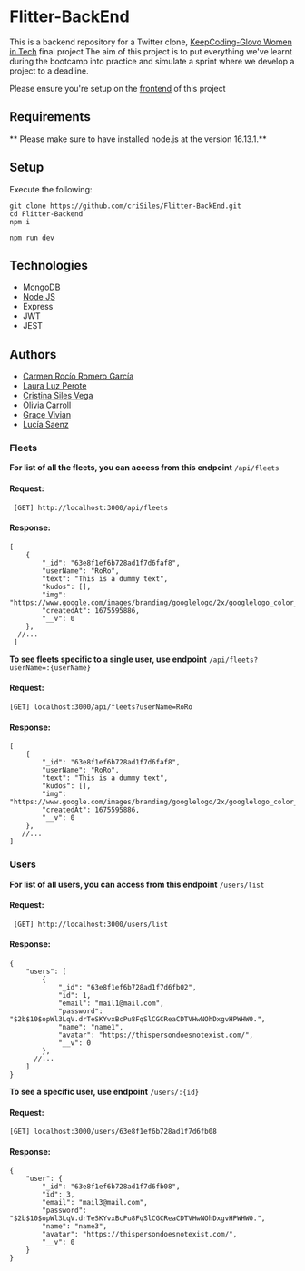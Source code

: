 # Flitter-BackEnd
This is a backend repository for a Twitter clone, [KeepCoding-Glovo Women in Tech](https://keepcoding.io/nuestros-bootcamps/mujeres-glovo/ "KC Bootcamp") final project
The aim of this project is to put everything we've learnt during the bootcamp into practice and simulate a sprint where we develop a project to a deadline. 

Please ensure you're setup on the [frontend](https://github.com/LuciaSaenz/front-final-project "frontend") of this project

## Requirements
** Please make sure to have installed node.js at the version 16.13.1.**

## Setup
Execute the following: 
```
git clone https://github.com/criSiles/Flitter-BackEnd.git
cd Flitter-Backend
npm i 
```
```
npm run dev
```

## Technologies 
- [MongoDB](https://www.mongodb.com/es/atlas/database)
- [Node JS](https://nodejs.org/en/)
- Express 
- JWT
- JEST

## Authors
- [Carmen Rocío Romero García](https://github.com/RocioRDev)
- [Laura Luz Perote](https://github.com/perotelazarolaura)
- [Cristina Siles Vega](https://github.com/criSiles)
- [Olivia Carroll](https://github.com/OliviaCarroll)
- [Grace Vivian](https://github.com/gracevivian04)
- [Lucía Saenz](https://github.com/LuciaSaenz)

### Fleets
**For list of all the fleets, you can access from this endpoint** ```/api/fleets```

#### Request:
``` [GET] http://localhost:3000/api/fleets```

#### Response:
``` 
[
    {
        "_id": "63e8f1ef6b728ad1f7d6faf8",
        "userName": "RoRo",
        "text": "This is a dummy text",
        "kudos": [],
        "img": "https://www.google.com/images/branding/googlelogo/2x/googlelogo_color_272x92dp.png",
        "createdAt": 1675595886,
        "__v": 0
    },
  //...
 ] 
 ```
 
**To see fleets specific to a single user, use endpoint** ```/api/fleets?userName=:{userName}```

#### Request:
``` [GET] localhost:3000/api/fleets?userName=RoRo ```

#### Response: 
```
[
    {
        "_id": "63e8f1ef6b728ad1f7d6faf8",
        "userName": "RoRo",
        "text": "This is a dummy text",
        "kudos": [],
        "img": "https://www.google.com/images/branding/googlelogo/2x/googlelogo_color_272x92dp.png",
        "createdAt": 1675595886,
        "__v": 0
    },
   //...
]
```

### Users
**For list of all users, you can access from this endpoint** ```/users/list```

#### Request:
``` [GET] http://localhost:3000/users/list```

#### Response:
```
{
    "users": [
        {
            "_id": "63e8f1ef6b728ad1f7d6fb02",
            "id": 1,
            "email": "mail1@mail.com",
            "password": "$2b$10$opWl3LqV.drTeSKYvxBcPu8FqSlCGCReaCDTVHwNOhDxgvHPWHW0.",
            "name": "name1",
            "avatar": "https://thispersondoesnotexist.com/",
            "__v": 0
        },
      //...  
    ]
}
```

**To see a specific user, use endpoint** ```/users/:{id}```

#### Request:
``` [GET] localhost:3000/users/63e8f1ef6b728ad1f7d6fb08 ```

#### Response: 
```
{
    "user": {
        "_id": "63e8f1ef6b728ad1f7d6fb08",
        "id": 3,
        "email": "mail3@mail.com",
        "password": "$2b$10$opWl3LqV.drTeSKYvxBcPu8FqSlCGCReaCDTVHwNOhDxgvHPWHW0.",
        "name": "name3",
        "avatar": "https://thispersondoesnotexist.com/",
        "__v": 0
    }
}
```


        
